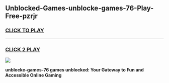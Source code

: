 
## Unblocked-Games-unblocke-games-76-Play-Free-pzrjr
<h3>
<a href="https://premium76.site?title=unblocke-games-76&ref=09A">CLICK TO PLAY</a></h3>
<hr>

<h3>
<a href="https://premium76.site?title=unblocke-games-76&ref=09A">CLICK 2 PLAY</a>
  
</h3>

<a href="https://premium76.site?title=unblocke-games-76&ref=09A"><img src="https://clearcache.store/games.png"></a>


**unblocke-games-76 games unblocked: Your Gateway to Fun and Accessible Online Gaming**

